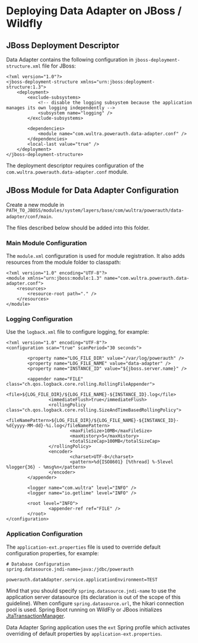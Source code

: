 # Deploying Data Adapter on JBoss / Wildfly

## JBoss Deployment Descriptor 

Data Adapter contains the following configuration in `jboss-deployment-structure.xml` file for JBoss:

```
<?xml version="1.0"?>
<jboss-deployment-structure xmlns="urn:jboss:deployment-structure:1.3">
    <deployment>
        <exclude-subsystems>
            <!-- disable the logging subsystem because the application manages its own logging independently -->
            <subsystem name="logging" />
        </exclude-subsystems>

		<dependencies>
			<module name="com.wultra.powerauth.data-adapter.conf" />
		</dependencies>
		<local-last value="true" />
	</deployment>
</jboss-deployment-structure>
```

The deployment descriptor requires configuration of the `com.wultra.powerauth.data-adapter.conf` module.

## JBoss Module for Data Adapter Configuration

Create a new module in `PATH_TO_JBOSS/modules/system/layers/base/com/wultra/powerauth/data-adapter/conf/main`.

The files described below should be added into this folder.

### Main Module Configuration

The `module.xml` configuration is used for module registration. It also adds resources from the module folder to classpath:
```
<?xml version="1.0" encoding="UTF-8"?>
<module xmlns="urn:jboss:module:1.3" name="com.wultra.powerauth.data-adapter.conf">
    <resources>
        <resource-root path="." />
    </resources>
</module>
```

### Logging Configuration

Use the `logback.xml` file to configure logging, for example:
```
<?xml version="1.0" encoding="UTF-8"?>
<configuration scan="true" scanPeriod="30 seconds">

        <property name="LOG_FILE_DIR" value="/var/log/powerauth" />
        <property name="LOG_FILE_NAME" value="data-adapter" />
        <property name="INSTANCE_ID" value="${jboss.server.name}" />

        <appender name="FILE" class="ch.qos.logback.core.rolling.RollingFileAppender">
                <file>${LOG_FILE_DIR}/${LOG_FILE_NAME}-${INSTANCE_ID}.log</file>
                <immediateFlush>true</immediateFlush>
                <rollingPolicy class="ch.qos.logback.core.rolling.SizeAndTimeBasedRollingPolicy">
                        <fileNamePattern>${LOG_FILE_DIR}/${LOG_FILE_NAME}-${INSTANCE_ID}-%d{yyyy-MM-dd}-%i.log</fileNamePattern>
                        <maxFileSize>10MB</maxFileSize>
                        <maxHistory>5</maxHistory>
                        <totalSizeCap>100MB</totalSizeCap>
                </rollingPolicy>
                <encoder>
                        <charset>UTF-8</charset>
                        <pattern>%d{ISO8601} [%thread] %-5level %logger{36} - %msg%n</pattern>
                </encoder>
        </appender>

        <logger name="com.wultra" level="INFO" />
        <logger name="io.getlime" level="INFO" />

        <root level="INFO">
                <appender-ref ref="FILE" />
        </root>
</configuration>
```

### Application Configuration

The `application-ext.properties` file is used to override default configuration properties, for example:
```
# Database Configuration
spring.datasource.jndi-name=java:/jdbc/powerauth

powerauth.dataAdapter.service.applicationEnvironment=TEST
```

Mind that you should specify `spring.datasource.jndi-name` to use the application server datasource (its declaration is out of the scope of this guideline).
When configure `spring.datasource.url`, the hikari connection pool is used.
Spring Boot running on WildFly or JBoos initializes [JtaTransactionManager](https://docs.spring.io/spring-framework/docs/current/javadoc-api/org/springframework/transaction/jta/JtaTransactionManager.html).

Data Adapter Spring application uses the `ext` Spring profile which activates overriding of default properties by `application-ext.properties`.
